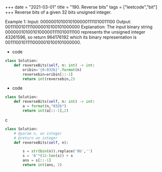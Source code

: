 +++
date = "2021-03-01"
title = "190. Reverse bits"
tags = ["leetcode","bit"]
+++
Reverse bits of a given 32 bits unsigned integer.
 
Example 1:
Input: 00000010100101000001111010011100 Output: 00111001011110000010100101000000 Explanation: The input binary string 00000010100101000001111010011100 represents the unsigned integer 43261596, so return 964176192 which its binary representation is 00111001011110000010100101000000.

- code
```py
class Solution:
    def reverseBits(self, n: int) -> int:
        oribin='{0:032b}'.format(n)
        reversebin=oribin[::-1]
        return int(reversebin,2)
```
- code
```py
class Solution:
    def reverseBits(self, n: int) -> int:
        a = format(n,"032b")
        return int(a[::-1],2)

```
c
```py
class Solution:
    # @param n, an integer
    # @return an integer
    def reverseBits(self, n):

        s = str(bin(n)).replace('0b','')
        s = '0'*(32-len(s)) + s
        ans = s[::-1]
        return int(ans, 2)
```
